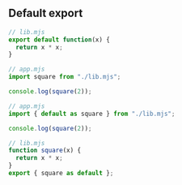 ## Default export

```javascript
// lib.mjs
export default function(x) {
  return x * x;
}
```

```javascript
// app.mjs
import square from "./lib.mjs";

console.log(square(2));
```

```javascript
// app.mjs
import { default as square } from "./lib.mjs";

console.log(square(2));
```

```javascript
// lib.mjs
function square(x) {
  return x * x;
}
export { square as default };
```
